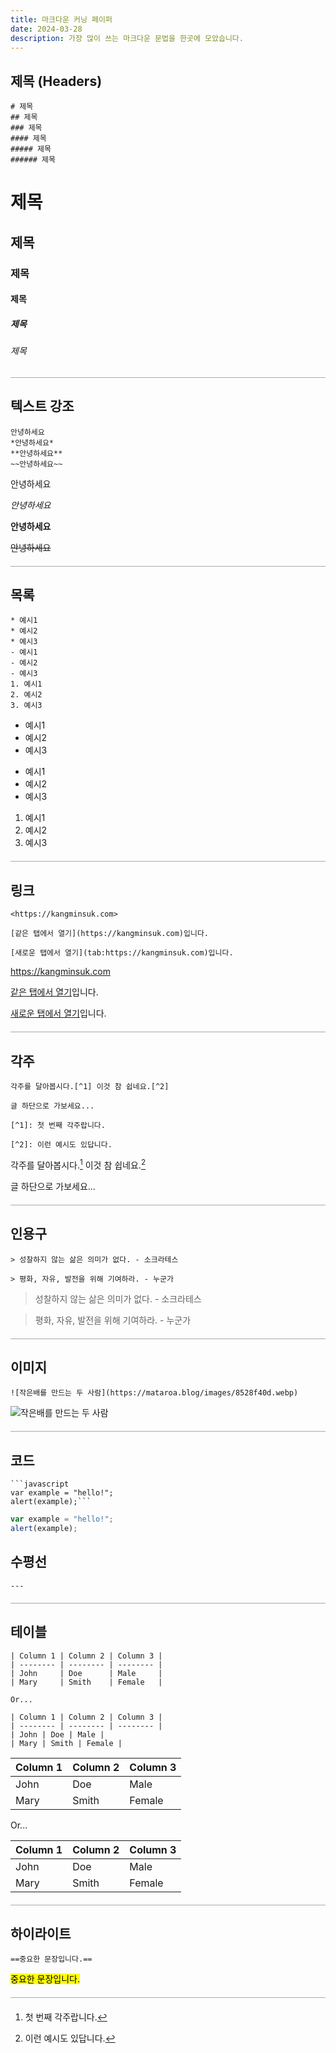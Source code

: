 ```yaml
---
title: 마크다운 커닝 페이퍼
date: 2024-03-28
description: 가장 많이 쓰는 마크다운 문법을 한곳에 모았습니다.
---
```

## 제목 (Headers)
```
# 제목
## 제목
### 제목
#### 제목
##### 제목
###### 제목
````

# 제목
## 제목
### 제목
#### 제목
##### 제목
###### 제목

---

## 텍스트 강조
```
안녕하세요
*안녕하세요*
**안녕하세요**
~~안녕하세요~~
```
안녕하세요

*안녕하세요*

**안녕하세요**

~~안녕하세요~~

---

## 목록
```
* 예시1
* 예시2
* 예시3
- 예시1
- 예시2
- 예시3
1. 예시1
2. 예시2
3. 예시3
```

* 예시1
* 예시2
* 예시3
- 예시1
- 예시2
- 예시3
1. 예시1
2. 예시2
3. 예시3

---

## 링크
```
<https://kangminsuk.com>

[같은 탭에서 열기](https://kangminsuk.com)입니다.

[새로운 탭에서 열기](tab:https://kangminsuk.com)입니다.
```
<https://kangminsuk.com>

[같은 탭에서 열기](https://kangminsuk.com)입니다.

[새로운 탭에서 열기](tab:https://kangminsuk.com)입니다.

---

## 각주
```
각주를 달아봅시다.[^1] 이것 참 쉽네요.[^2]

글 하단으로 가보세요...

[^1]: 첫 번째 각주랍니다.

[^2]: 이런 예시도 있답니다.
```
각주를 달아봅시다.[^1] 이것 참 쉽네요.[^2]

글 하단으로 가보세요...

[^1]: 첫 번째 각주랍니다.

[^2]: 이런 예시도 있답니다.

---

## 인용구
```
> 성찰하지 않는 삶은 의미가 없다. - 소크라테스

> 평화, 자유, 발전을 위해 기여하라. - 누군가
```

> 성찰하지 않는 삶은 의미가 없다. - 소크라테스

> 평화, 자유, 발전을 위해 기여하라. - 누군가

---

## 이미지
```
![작은배를 만드는 두 사람](https://mataroa.blog/images/8528f40d.webp)
```

![작은배를 만드는 두 사람](https://mataroa.blog/images/8528f40d.webp)

---

## 코드
```
```javascript
var example = "hello!";
alert(example);```
```

```javascript
var example = "hello!";
alert(example);
```

## 수평선
```---```

---

## 테이블

```
| Column 1 | Column 2 | Column 3 |
| -------- | -------- | -------- |
| John     | Doe      | Male     |
| Mary     | Smith    | Female   |

Or...

| Column 1 | Column 2 | Column 3 |
| -------- | -------- | -------- |
| John | Doe | Male |
| Mary | Smith | Female |
```

| Column 1 | Column 2 | Column 3 |
| -------- | -------- | -------- |
| John     | Doe      | Male     |
| Mary     | Smith    | Female   |

Or...

| Column 1 | Column 2 | Column 3 |
| -------- | -------- | -------- |
| John | Doe | Male |
| Mary | Smith | Female |

---

## 하이라이트

```
==중요한 문장입니다.==
```

<mark>중요한 문장입니다.</mark>

<style>
hr {
  border: none; /* Remove the default border */
  height: 1px; /* Set the height of the line */
  background-color: darkgray; /* Set the color of the line */
  margin-top: 20px; /* Set the top margin */
  margin-bottom: 20px; /* Set the bottom margin */
}
</style>